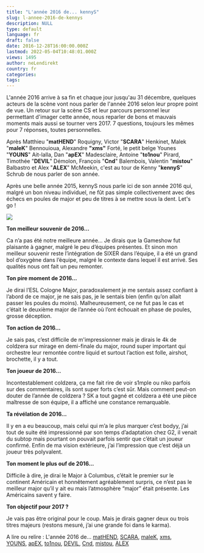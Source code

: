 ```yaml
---
title: "L'année 2016 de... kennyS"
slug: l-annee-2016-de-kennys
description: NULL
type: default
language: fr
draft: false
date: 2016-12-28T16:00:00.000Z
lastmod: 2022-05-04T10:48:01.000Z
views: 1495
author: neLendirekt
country: fr
categories:
tags:
---
```

L'année 2016 arrive à sa fin et chaque jour jusqu'au 31 décembre, quelques acteurs de la scène vont nous parler de l'année 2016 selon leur propre point de vue. Un retour sur la scène CS et leur parcours personnel leur permettant d'imager cette année, nous reparler de bons et mauvais moments mais aussi se tourner vers 2017\. 7 questions, toujours les mêmes pour 7 réponses, toutes personnelles.

Après Matthieu "**matHEND**" Roquigny, Victor "**SCARA**" Henkinet, Malek "**maleK**" Bennouioua, Alexandre **"xms"** Forté, le petit belge Younes "**YOUNS**" Ait-lalla, Dan "**apEX**" Madesclaire, Antoine "**to1nou**" Pirard, Timothée "**DEVIL**" Démolon, François "**Cnd**" Balembois, Valentin "**mistou**" Balbastro et Alex "**ALEX**" McMeekin, c'est au tour de Kenny "**kennyS**" Schrub de nous parler de son année.

Après une belle année 2015, kennyS nous parle ici de son année 2016 qui, malgré un bon niveau individuel, ne fût pas simple collectivement avec des échecs en poules de major et peu de titres à se mettre sous la dent. Let's go !

![](/storage/images/5863e098697aa_14778607011777jpeg.jpeg)

**Ton meilleur souvenir de 2016…**

Ca n’a pas été notre meilleure année… Je dirais que la Gameshow fut plaisante à gagner, malgré le peu d’équipes présentes. Et sinon mon meilleur souvenir reste l’intégration de SIXER dans l’équipe, il a été un grand bol d’oxygène dans l’équipe, malgré le contexte dans lequel il est arrivé. Ses qualités nous ont fait un peu remonter.

**Ton pire moment de 2016…**

Je dirai l’ESL Cologne Major, paradoxalement je me sentais assez confiant à l’abord de ce major, je ne sais pas, je le sentais bien (enfin qu’on allait passer les poules du moins). Malheureusement, ce ne fut pas le cas et c’était le deuxième major de l’année où l’ont échouait en phase de poules, grosse déception.

**Ton action de 2016…** 

Je sais pas, c’est difficile de m'impressionner mais je dirais le 4k de coldzera sur mirage en demi-finale du major, round super important qui orchestre leur remontée contre liquid et surtout l’action est folle, airshot, brochette, il y a tout. 

**Ton joueur de 2016…** 

Incontestablement coldzera, ça me fait rire de voir s1mple ou niko parfois sur des commentaires, ils sont super forts c’est sûr. Mais comment peut-on douter de l’année de coldzera ? SK a tout gagné et coldzera a été une pièce maîtresse de son équipe, il a affiché une constance remarquable.

**Ta révélation de 2016…**

Il y en a eu beaucoup, mais celui qui m’a le plus marquer c’est bodyy, j’ai tout de suite été impressionné par son temps d’adaptation chez G2, il venait du subtop mais pourtant on pouvait parfois sentir que c’était un joueur confirmé. Enfin de ma vision extérieure, j’ai l’impression que c’est déjà un joueur très polyvalent.

**Ton moment le plus ouf de 2016…** 

Difficile à dire, je dirai le Major à Columbus, c’était le premier sur le continent Américain et honnêtement agréablement surpris, ce n’est pas le meilleur major qu’il y ait eu mais l’atmosphère “major” était présente. Les Américains savent y faire.

**Ton objectif pour 2017 ?**

Je vais pas être original pour le coup. Mais je dirais gagner deux ou trois titres majeurs (restons mesuré, j’ai une grande foi dans le karma).

A lire ou relire : L'année 2016 de... [matHEND](/fr/flash/lannee-2016-de-mathend/136), [SCARA](/fr/flash/lannee-2016-de-scara/135), [maleK](/fr/flash/lannee-2016-de-malek/142), [xms](/fr/flash/lannee-2016-de-xms/145),   
[YOUNS](/fr/flash/lannee-2016-de-youns/147), [apEX](/fr/flash/lannee-2016-de-apex/150), [to1nou](/fr/flash/lannee-2016-de-to1nou/157), [DEVIL](/fr/flash/lannee-2016-de-devil/174), [Cnd](/fr/flash/lannee-2016-de-cnd/176), [mistou](/fr/flash/lannee-2016-de-mistou/179), [ALEX](/fr/flash/lannee-2016-de-alex/186)

